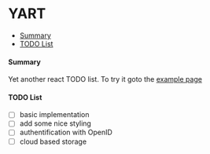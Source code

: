 # YART

- [Summary](#summary)
- [TODO List](#todo-list)

#### Summary
Yet another react TODO list. To try it goto the [example page](dist/index.html)

#### TODO List
- [ ] basic implementation
- [ ] add some nice styling
- [ ] authentification with OpenID
- [ ] cloud based storage